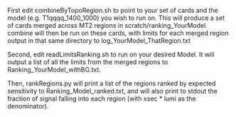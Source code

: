 First edit combineByTopoRegion.sh to point to your set of cards and the model (e.g. T1qqqq_1400_1000) you wish to run on. This will produce a set of cards merged across MT2 regions in scratch/ranking_YourModel. combine will then be run on these cards, with limits for each merged region output in that same directory to log_YourModel_ThatRegion.txt

Second, edit readLimitsRanking.sh to run on your desired Model. It will output a list of all the limits from the merged regions to Ranking_YourModel_withBG.txt.

Then, rankRegions.py will print a list of the regions ranked by expected sensitivity to Ranking_Model_ranked.txt, and will also print to stdout the fraction of signal falling into each region (with xsec * lumi as the denominator).
